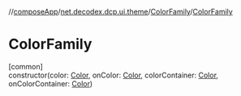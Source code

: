 //[composeApp](../../../index.md)/[net.decodex.dcp.ui.theme](../index.md)/[ColorFamily](index.md)/[ColorFamily](-color-family.md)

# ColorFamily

[common]\
constructor(color: [Color](https://developer.android.com/reference/kotlin/androidx/compose/ui/graphics/Color.html), onColor: [Color](https://developer.android.com/reference/kotlin/androidx/compose/ui/graphics/Color.html), colorContainer: [Color](https://developer.android.com/reference/kotlin/androidx/compose/ui/graphics/Color.html), onColorContainer: [Color](https://developer.android.com/reference/kotlin/androidx/compose/ui/graphics/Color.html))

